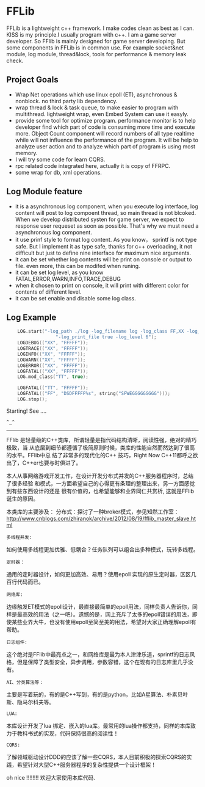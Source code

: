 # FFLib

FFLib is a lightweight c++ framework. I make codes clean as best as I can. KISS is my principle.I usually program 
with c++. I am a game server developer. So FFlib is mainly designed for game server developing. But some components
in FFLib is in common use. For example socket&net module, log module, thread&lock, tools for performance & memory 
leak check.

## Project Goals
 * Wrap Net operations which use linux epoll (ET), asynchronous & nonblock. no third party lib dependency.
 * wrap thread & lock & task queue, to make easier to program with multithread. lightweight wrap, even Embed System
   can use it easyly.
 * provide some tool for optimize program. performance monitor is to help developer find which part of code is consuming 
   more time and execute more. Object Count component will record numbers of all type realtime while will not 
   influence the performance of the program. It will be help to analyze user action and to analyze which part of 
   program is using most memory.
 * I will try some code for learn CQRS.
 * rpc related code integrated here, actually it is copy of FFRPC.
 * some wrap for db, xml operations.

## Log Module feature
 * it is a asynchronous log component, when you execute log interface, log content will post to log compoent thread, so
   main thread is not blcoked. When we develop distributed systen for game server, we expect to response user requeset
   as soon as possible. That's why we must need a asynchronous log component.
 * it use prinf style to format log content. As you know， sprintf is not type safe. But I implement it as type safe,
   thanks for c++ overloading, it not difficult but just to define nine interface for maximum nice arguments.
 * it can be set whether log contents will be print on console or output to file. even more, this can be modifed when
   runing.
 * it can be set log level, as you know FATAL,ERROR,WARN,INFO,TRACE,DEBUG
 * when it chosen to print on console, it will print with different color for contents of different level.
 * it can be set enable and disable some log class.
 
## Log Example
``` c++
	LOG.start("-log_path ./log -log_filename log -log_class FF,XX -log_print_screen true "
                  "-log_print_file true -log_level 6");
	LOGDEBUG(("XX", "FFFFF"));
	LOGTRACE(("XX", "FFFFF"));
	LOGINFO(("XX", "FFFFF"));
	LOGWARN(("XX", "FFFFF"));
	LOGERROR(("XX", "FFFFF"));
	LOGFATAL(("XX", "FFFFF"));
	LOG.mod_class("TT", true);

	LOGFATAL(("TT", "FFFFF"));
	LOGFATAL(("FF", "DSDFFFFF%s", string("SFWEGGGGGGGGG")));
	LOG.stop();
```
Starting! See ....

	^_^
-----------------------

FFlib 是轻量级的C++类库，所谓轻量是指代码结构清晰，阅读性强，绝对的精巧极致，当
从底层到细节都遵循了极简原则时候，类库的性能自然而然达到了很高的水平。FFlib中总
结了非常多的现代化的C++ 技巧，Right Now C++11都呼之欲出了，C++er也要与时俱进了。


本人从事网络游戏开发工作，在设计开发分布式并发的C++服务器程序时，总结了很多经验
和模式，一方面希望自己的心得更有条理的整理出来，另一方面感觉到有些东西设计的还是
很有价值的，也希望能够和业界同仁共赏析, 这就是FFlib诞生的原因。

本类库的主要涉及：
	分布式：探讨了一种broker模式，参见知然工作室：
http://www.cnblogs.com/zhiranok/archive/2012/08/19/fflib_master_slave.html

	多线程并发:
如何使用多线程更加优雅、低耦合？任务队列可以组合出多种模式，玩转多线程。

	定时器： 
通用的定时器设计，如何更加高效、易用？使用epoll
实现的原生定时器，区区几百行代码而已。

	网络库:
边缘触发ET模式的epoll设计，最直接最简单的epoll用法，同样负责人告诉你，同样是最高效的用法（之一吧）。遗憾的是，网上充斥了太多的epoll错误的用法，即使某些业界大牛，也没有使用epoll至简至美的用法，希望对大家正确理解epoll有帮助。

	日志组件:
这个绝对是FFlib中最亮点之一，和网络库是最为本人津津乐道，sprintf的日志风格，但是保障了类型安全，异步调用，参数容错，这个在现有的日志库里几乎没有。

	AI、分类算法等：
主要是写着玩的，有的是C++写到，有的是python，比如A星算法、朴素贝叶斯、隐马尔科夫等。

	LUA: 
本库设计开发了lua
绑定、嵌入的lua库。最常用的lua操作都支持，同样的本库致力于教科书式的实现，代码保持很高的阅读性！

	CQRS: 
了解领域驱动设计DDD的应该了解一些CQRS，本人目前积极的探索CQRS的实践，希望针对大型C++服务器程序的复杂性提供一个设计框架！


oh nice !!!!!!!!
欢迎大家使用本库代码.
